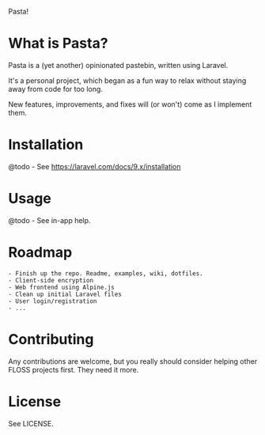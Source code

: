 Pasta!

# What is Pasta?
Pasta is a (yet another) opinionated pastebin, written using Laravel.

It's a personal project, which began as a fun way to relax without staying away from code for too long.

New features, improvements, and fixes will (or won't) come as I implement them.

# Installation
@todo - See https://laravel.com/docs/9.x/installation

# Usage
@todo - See in-app help.

# Roadmap
    - Finish up the repo. Readme, examples, wiki, dotfiles.
    - Client-side encryption
    - Web frontend using Alpine.js
    - Clean up initial Laravel files
    - User login/registration
    - ...

# Contributing
Any contributions are welcome, but you really should consider helping other FLOSS projects first. They need it more.

# License
See LICENSE.
